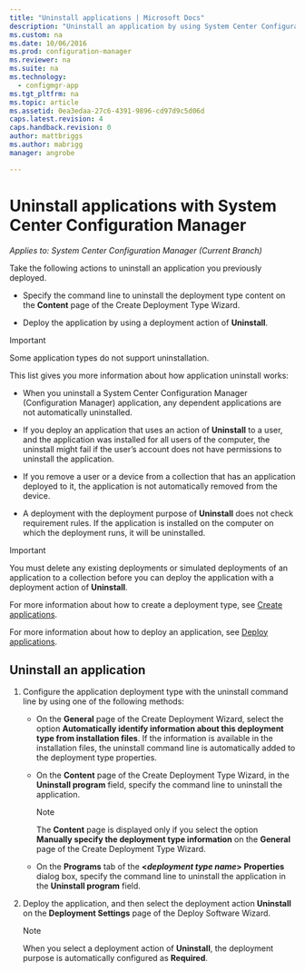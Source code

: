 ```yaml
---
title: "Uninstall applications | Microsoft Docs"
description: "Uninstall an application by using System Center Configuration Manager"
ms.custom: na
ms.date: 10/06/2016
ms.prod: configuration-manager
ms.reviewer: na
ms.suite: na
ms.technology:
  - configmgr-app
ms.tgt_pltfrm: na
ms.topic: article
ms.assetid: 0ea3edaa-27c6-4391-9896-cd97d9c5d06d
caps.latest.revision: 4
caps.handback.revision: 0
author: mattbriggs
ms.author: mabrigg
manager: angrobe

---
```

# Uninstall applications with System Center Configuration Manager

*Applies to: System Center Configuration Manager (Current Branch)*


Take the following actions to uninstall an application you previously deployed.

-   Specify the command line to uninstall the deployment type content on the **Content** page of the Create Deployment Type Wizard.  

-   Deploy the application by using a deployment action of **Uninstall**.  

> [!IMPORTANT]  
> Some application types do not support uninstallation.  

 This list gives you more information about how application uninstall works:  

-   When you uninstall a System Center Configuration Manager (Configuration Manager) application, any dependent applications are not automatically uninstalled.  

-   If you deploy an application that uses an action of **Uninstall** to a user, and the application was installed for all users of the computer, the uninstall might fail if the user’s account does not have permissions to uninstall the application.  

-   If you remove a user or a device from a collection that has an application deployed to it, the application is not automatically removed from the device.  

-   A deployment with the deployment purpose of **Uninstall** does not check requirement rules. If the application is installed on the computer on which the deployment runs, it will be uninstalled.  

> [!IMPORTANT]  
> You must delete any existing deployments or simulated deployments of an application to a collection before you can deploy the application with a deployment action of **Uninstall**.  

 For more information about how to create a deployment type, see [Create applications](../../apps/deploy-use/create-applications.md).  

 For more information about how to deploy an application, see [Deploy applications](../../apps/deploy-use/deploy-applications.md).  

## Uninstall an application  

1.  Configure the application deployment type with the uninstall command line by using one of the following methods:  

    -   On the **General** page of the Create Deployment Wizard, select the option **Automatically identify information about this deployment type from installation files**. If the information is available in the installation files, the uninstall command line is automatically added to the deployment type properties.  

    -   On the **Content** page of the Create Deployment Type Wizard, in the **Uninstall program** field, specify the command line to uninstall the application.  

        > [!NOTE]  
        >  The **Content** page is displayed only if you select the option **Manually specify the deployment type information** on the **General** page of the Create Deployment Type Wizard.  

    -   On the **Programs** tab of the **<*deployment type name*> Properties** dialog box, specify the command line to uninstall the application in the **Uninstall program** field.  

2.  Deploy the application, and then select the deployment action **Uninstall** on the **Deployment Settings** page of the Deploy Software Wizard.  

    > [!NOTE]  
    >  When you select a deployment action of **Uninstall**, the deployment purpose is automatically configured as **Required**.  

